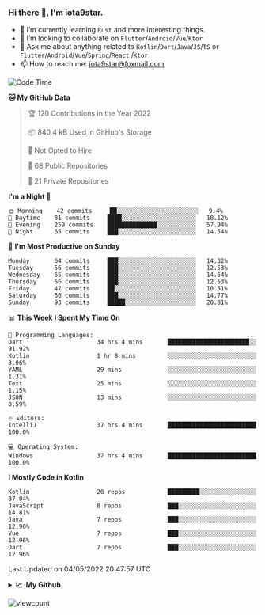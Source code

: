 ### Hi there 👋, I'm iota9star.

- 🌱 I’m currently learning `Rust` and more interesting things.
- 👯 I’m looking to collaborate on `Flutter`/`Android`/`Vue`/`Ktor`
- 💬 Ask me about anything related to `Kotlin`/`Dart`/`Java`/`JS`/`TS` or `Flutter`/`Android`/`Vue`/`Spring`/`React`
  /`Ktor`
- 📫 How to reach me: [iota9star@foxmail.com](iota9star@foxmail.com)



<!--START_SECTION:waka-->
![Code Time](http://img.shields.io/badge/Code%20Time-2%2C871%20hrs%209%20mins-blue)

**🐱 My GitHub Data** 

> 🏆 120 Contributions in the Year 2022
 > 
> 📦 840.4 kB Used in GitHub's Storage 
 > 
> 🚫 Not Opted to Hire
 > 
> 📜 68 Public Repositories 
 > 
> 🔑 21 Private Repositories  
 > 
**I'm a Night 🦉** 

```text
🌞 Morning    42 commits     ██░░░░░░░░░░░░░░░░░░░░░░░   9.4% 
🌆 Daytime    81 commits     ████░░░░░░░░░░░░░░░░░░░░░   18.12% 
🌃 Evening    259 commits    ██████████████░░░░░░░░░░░   57.94% 
🌙 Night      65 commits     ███░░░░░░░░░░░░░░░░░░░░░░   14.54%

```
📅 **I'm Most Productive on Sunday** 

```text
Monday       64 commits     ███░░░░░░░░░░░░░░░░░░░░░░   14.32% 
Tuesday      56 commits     ███░░░░░░░░░░░░░░░░░░░░░░   12.53% 
Wednesday    65 commits     ███░░░░░░░░░░░░░░░░░░░░░░   14.54% 
Thursday     56 commits     ███░░░░░░░░░░░░░░░░░░░░░░   12.53% 
Friday       47 commits     ██░░░░░░░░░░░░░░░░░░░░░░░   10.51% 
Saturday     66 commits     ███░░░░░░░░░░░░░░░░░░░░░░   14.77% 
Sunday       93 commits     █████░░░░░░░░░░░░░░░░░░░░   20.81%

```


📊 **This Week I Spent My Time On** 

```text
💬 Programming Languages: 
Dart                     34 hrs 4 mins       ███████████████████████░░   91.92% 
Kotlin                   1 hr 8 mins         ░░░░░░░░░░░░░░░░░░░░░░░░░   3.06% 
YAML                     29 mins             ░░░░░░░░░░░░░░░░░░░░░░░░░   1.31% 
Text                     25 mins             ░░░░░░░░░░░░░░░░░░░░░░░░░   1.15% 
JSON                     13 mins             ░░░░░░░░░░░░░░░░░░░░░░░░░   0.59%

🔥 Editors: 
IntelliJ                 37 hrs 4 mins       █████████████████████████   100.0%

💻 Operating System: 
Windows                  37 hrs 4 mins       █████████████████████████   100.0%

```

**I Mostly Code in Kotlin** 

```text
Kotlin                   20 repos            █████████░░░░░░░░░░░░░░░░   37.04% 
JavaScript               8 repos             ███░░░░░░░░░░░░░░░░░░░░░░   14.81% 
Java                     7 repos             ███░░░░░░░░░░░░░░░░░░░░░░   12.96% 
Vue                      7 repos             ███░░░░░░░░░░░░░░░░░░░░░░   12.96% 
Dart                     7 repos             ███░░░░░░░░░░░░░░░░░░░░░░   12.96%

```



 Last Updated on 04/05/2022 20:47:57 UTC
<!--END_SECTION:waka-->

<details>
  <summary><b>📈&nbsp;&nbsp;My Github</b></summary>
  <br>
  <img src='https://github-profile-trophy.vercel.app/?username=iota9star'>
  <img src='https://bad-apple-github-readme.vercel.app/api?show_bg=1&username=iota9star&hide_title=true'>
  <img src='http://cr-skills-chart-widget.azurewebsites.net/api/api?username=iota9star'>
</details>


![viewcount](https://count.getloli.com/get/@iota9star?theme=rule34)
